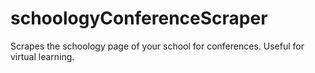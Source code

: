 # schoologyConferenceScraper

Scrapes the schoology page of your school for conferences. Useful for virtual learning.
